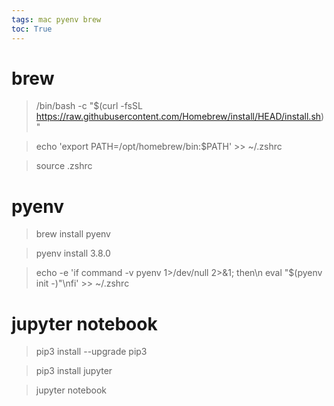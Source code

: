 ```yaml
---
tags: mac pyenv brew
toc: True
---
```



# brew
> /bin/bash -c "$(curl -fsSL https://raw.githubusercontent.com/Homebrew/install/HEAD/install.sh)"

> echo 'export PATH=/opt/homebrew/bin:$PATH' >> ~/.zshrc

> source .zshrc

# pyenv
> brew install pyenv

> pyenv install 3.8.0

> echo -e 'if command -v pyenv 1>/dev/null 2>&1; then\n  eval "$(pyenv init -)"\nfi' >> ~/.zshrc

# jupyter notebook
> pip3 install --upgrade pip3

> pip3 install jupyter

> jupyter notebook
